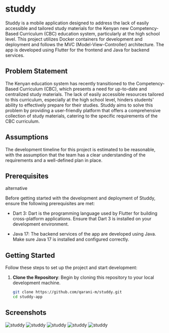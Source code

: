 # studdy

Studdy is a mobile application designed to address the lack of easily accessible and tailored study materials for the Kenyan new Competency-Based Curriculum (CBC) education system, particularly at the high school level. This project utilizes Docker containers for development and deployment and follows the MVC (Model-View-Controller) architecture. The app is developed using Flutter for the frontend and Java for backend services.

## Problem Statement

The Kenyan education system has recently transitioned to the Competency-Based Curriculum (CBC), which presents a need for up-to-date and centralized study materials. The lack of easily accessible resources tailored to this curriculum, especially at the high school level, hinders students' ability to effectively prepare for their studies. Studdy aims to solve this problem by providing a user-friendly platform that offers a comprehensive collection of study materials, catering to the specific requirements of the CBC curriculum.

## Assumptions

The development timeline for this project is estimated to be reasonable, with the assumption that the team has a clear understanding of the requirements and a well-defined plan in place.

## Prerequisites

alternative



Before getting started with the development and deployment of Studdy, ensure the following prerequisites are met:

- Dart 3: Dart is the programming language used by Flutter for building cross-platform applications. Ensure that Dart 3 is installed on your development environment.

- Java 17: The backend services of the app are developed using Java. Make sure Java 17 is installed and configured correctly.

## Getting Started


Follow these steps to set up the project and start development:

1. **Clone the Repository**: Begin by cloning this repository to your local development machine.

   ```bash
   git clone https://github.com/qarani-m/studdy.git
   cd studdy-app

## Screenshots

![studdy](screenshots/0.png)
![studdy](screenshots/1.png)
![studdy](screenshots/2.png)
![studdy](screenshots/3.png)
![studdy](screenshots/5.png)